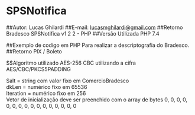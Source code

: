# SPSNotifica
##Autor: Lucas Ghilardi
##E-mail: lucasmghilardi@gmail.com
##Retorno Bradesco SPSNotifica v1 2 2 - PHP
##Versão Utilizada PHP 7.4

##Exemplo de codigo em PHP Para realizar a descriptografia do Bradesco. 
##Retorno PIX / Boleto 

$$Algoritmo utilizado AES-256 CBC utilizando a cifra AES/CBC/PKCS5PADDING


Salt = string com valor fixo em ComercioBradesco<br>
dkLen = numérico fixo em 65536<br>
Iteration = numérico fixo em 256<br>
Vetor de inicialização deve ser preenchido com o array de bytes 0, 0, 0, 0, 0, 0, 0, 0, 0, 0, 0, 0, 0, 0, 0, 0



